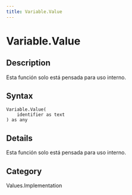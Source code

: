 ```yaml
---
title: Variable.Value
---
```


# Variable.Value


## Description

Esta función solo está pensada para uso interno.


## Syntax

```powerquery
Variable.Value(
    identifier as text
) as any
```


## Details

Esta función solo está pensada para uso interno.



## Category
Values.Implementation
